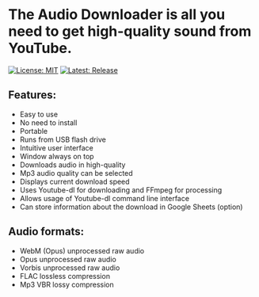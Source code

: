 # The Audio Downloader is all you need to get high-quality sound from YouTube.
[![License: MIT](https://img.shields.io/badge/License-MIT-yellow.svg)](https://opensource.org/licenses/MIT) 
[![Latest: Release](https://img.shields.io/github/release/ChrisKolan/audio-downloader.svg)](https://github.com/ChrisKolan/audio-downloader/releases/download/v1.0.0.190512/AudioDownloader.zip)
## Features:
* Easy to use
* No need to install
* Portable
* Runs from USB flash drive
* Intuitive user interface
* Window always on top
* Downloads audio in high-quality
* Mp3 audio quality can be selected
* Displays current download speed
* Uses Youtube-dl for downloading and FFmpeg for processing
* Allows usage of Youtube-dl command line interface
* Can store information about the download in Google Sheets (option)
## Audio formats:
* WebM (Opus) unprocessed raw audio
* Opus unprocessed raw audio
* Vorbis unprocessed raw audio
* FLAC lossless compression
* Mp3 VBR lossy compression
